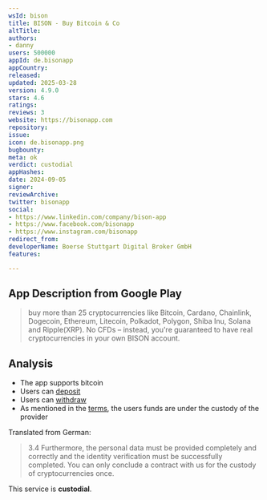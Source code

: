 ```yaml
---
wsId: bison
title: BISON - Buy Bitcoin & Co
altTitle: 
authors:
- danny
users: 500000
appId: de.bisonapp
appCountry: 
released: 
updated: 2025-03-28
version: 4.9.0
stars: 4.6
ratings: 
reviews: 3
website: https://bisonapp.com
repository: 
issue: 
icon: de.bisonapp.png
bugbounty: 
meta: ok
verdict: custodial
appHashes: 
date: 2024-09-05
signer: 
reviewArchive: 
twitter: bisonapp
social:
- https://www.linkedin.com/company/bison-app
- https://www.facebook.com/bisonapp
- https://www.instagram.com/bisonapp
redirect_from: 
developerName: Boerse Stuttgart Digital Broker GmbH
features: 

---
```


## App Description from Google Play 

> buy more than 25 cryptocurrencies like Bitcoin, Cardano, Chainlink, Dogecoin, Ethereum, Litecoin, Polkadot, Polygon, Shiba Inu, Solana and Ripple(XRP). No CFDs – instead, you're guaranteed to have real cryptocurrencies in your own BISON account.

## Analysis 

- The app supports bitcoin
- Users can [deposit](https://support.bisonapp.com/hc/en-gb/articles/4402644075025-Can-I-deposit-my-cryptocurrencies)
- Users can [withdraw](https://support.bisonapp.com/hc/en-gb/articles/4402645308177-Can-I-withdraw-my-cryptocurrencies)
- As mentioned in the [terms](https://bisonapp.com/wp-content/uploads/2023/04/BISON_blocknox_AGB_DE.pdf), the users funds are under the custody of the provider

Translated from German:

> 3.4 Furthermore, the personal data must be provided completely and correctly and the identity verification must be successfully completed. You can only conclude a contract with us for the custody of cryptocurrencies once.

This service is **custodial**.
